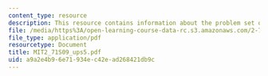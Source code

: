 ```yaml
---
content_type: resource
description: This resource contains information about the problem set of optics.
file: /media/https%3A/open-learning-course-data-rc.s3.amazonaws.com/2-71-optics-spring-2009/a9a2e4b96e71934ec42ead268421db9c_MIT2_71S09_ups5.pdf
file_type: application/pdf
resourcetype: Document
title: MIT2_71S09_ups5.pdf
uid: a9a2e4b9-6e71-934e-c42e-ad268421db9c
---
```

